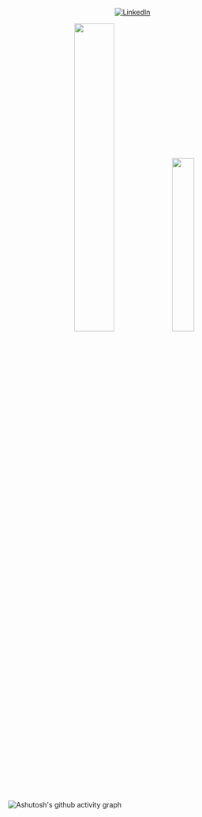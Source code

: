 <div align="center">

[![LinkedIn](https://img.shields.io/badge/linkedin-%230077B5.svg?style=for-the-badge&logo=linkedin&logoColor=white&color=a371f7)](https://www.linkedin.com/in/mariachiromito/)

</div>

<div align="center"> 
  <img width="40%" src=https://github-readme-stats.vercel.app/api?username=mariachiromito&bg_color=0d1117&border_color=0d1117&title_color=a371f7 />
  <img width="30%" src=https://github-readme-stats.vercel.app/api/top-langs/?username=mariachiromito&layout=compact&bg_color=0d1117&border_color=0d1117&title_color=a371f7 />
</div>

![Ashutosh's github activity graph](https://github-readme-activity-graph.vercel.app/graph?username=mariachiromito&bg_color=0d1117&color=a371f7&line=a371f7&point=a371f7&area=true&hide_border=true)
